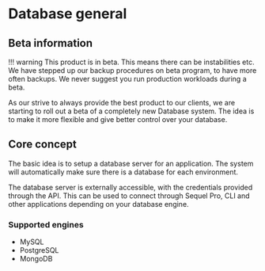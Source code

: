# Database general

## Beta information

!!! warning
    This product is in beta. This means there can be instabilities etc. We have stepped up our backup procedures on beta program, to have more often backups.
    We never suggest you run production workloads during a beta.

As our strive to always provide the best product to our clients, we are starting to roll out a beta of a completely new Database system. The idea is to make it more flexible and give better control over your database.

## Core concept

The basic idea is to setup a database server for an application. The system will automatically make sure there is a database for each environment.

The database server is externally accessible, with the credentials provided through the API. This can be used to connect through Sequel Pro, CLI and other applications depending on your database engine.

### Supported engines

* MySQL
* PostgreSQL
* MongoDB
